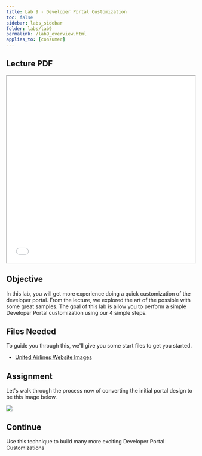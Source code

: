 ```yaml
---
title: Lab 9 - Developer Portal Customization
toc: false
sidebar: labs_sidebar
folder: labs/lab9
permalink: /lab9_overview.html
applies_to: [consumer]
---
```


## Lecture PDF

 <iframe style="overflow:hidden;height:500;width:100%" height="500" width="100%" src="./assets/lectures/Lecture-Developer_Portal.pdf"> </iframe>

## Objective

In this lab, you will get more experience doing a quick customization of the developer portal. From the lecture, we explored the art of the possible with some great samples.  The goal of this lab is allow you to perform a simple Developer Portal customization using our 4 simple steps.  

## Files Needed

To guide you through this, we'll give you some start files to get you started. 

+ [United Airlines Website Images](./images/labs/lab9/united-airlines-website-images.zip)


## Assignment

Let's walk through the process now of converting the initial portal design to be this image below.

![](./images/labs/lab9/final-image.png)




## Continue

Use this technique to build many more exciting Developer Portal Customizations